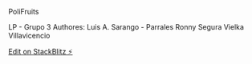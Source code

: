 PoliFruits

LP - Grupo 3
Authores:
Luis A. Sarango - Parrales
Ronny Segura
Vielka Villavicencio

[Edit on StackBlitz ⚡️](https://stackblitz.com/edit/angular-jizep7)

